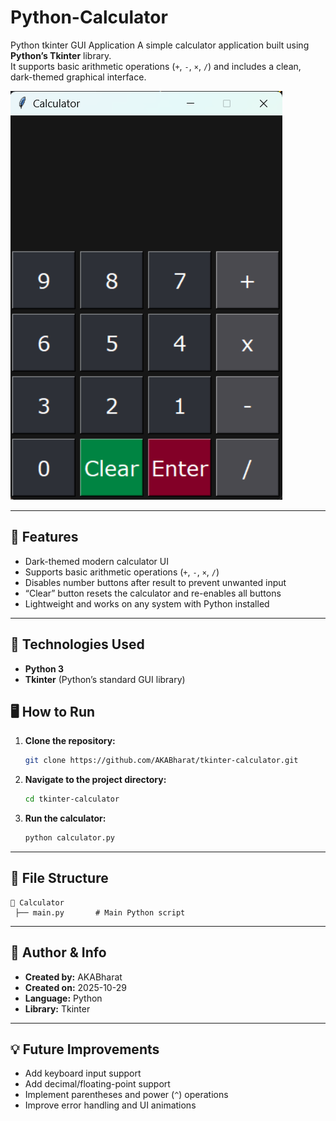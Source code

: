 # Python-Calculator
Python tkinter GUI Application 
A simple calculator application built using **Python’s Tkinter** library.  
It supports basic arithmetic operations (`+`, `-`, `×`, `/`) and includes a clean, dark-themed graphical interface.

![Calculator Preview](https://github.com/AKABharat/Python-Calculator/blob/main/calculator_akabharat.png)

---

## 🚀 Features
- Dark-themed modern calculator UI  
- Supports basic arithmetic operations (`+`, `-`, `×`, `/`)  
- Disables number buttons after result to prevent unwanted input  
- “Clear” button resets the calculator and re-enables all buttons  
- Lightweight and works on any system with Python installed  

---

## 🧠 Technologies Used
- **Python 3**
- **Tkinter** (Python’s standard GUI library)


## 🖥️ How to Run

1. **Clone the repository:**
    ```bash
   git clone https://github.com/AKABharat/tkinter-calculator.git
    ````

2. **Navigate to the project directory:**

   ```bash
   cd tkinter-calculator
   ```

3. **Run the calculator:**

   ```bash
   python calculator.py
   ```

---

## 🧩 File Structure

```
📂 Calculator
 ├── main.py       # Main Python script
```

---

## 📅 Author & Info

* **Created by:** AKABharat
* **Created on:** 2025-10-29
* **Language:** Python
* **Library:** Tkinter

---

## 💡 Future Improvements

* Add keyboard input support
* Add decimal/floating-point support
* Implement parentheses and power (`^`) operations
* Improve error handling and UI animations
